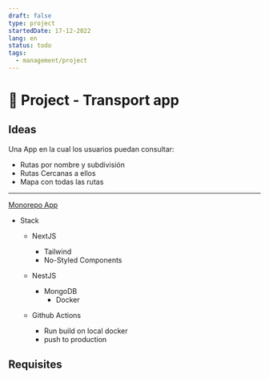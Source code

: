 ```yaml
---
draft: false
type: project
startedDate: 17-12-2022
lang: en
status: todo
tags:
  - management/project
---
```


# 💼 Project - Transport app
 
## Ideas

Una App en la cual los usuarios puedan consultar:

-   Rutas por nombre y subdivisión
-   Rutas Cercanas a ellos
-   Mapa con todas las rutas

---

[Monorepo App](https://www.notion.so/Monorepo-App-d345c4afb7664ebfa1f8bbfb26abeb23)

-   Stack
    
    -   NextJS
        -   Tailwind
        -   No-Styled Components
    
    
    -   NestJS
        -   MongoDB
            -   Docker
    -   Github Actions
        -   Run build on local docker
        -   push to production

## Requisites
